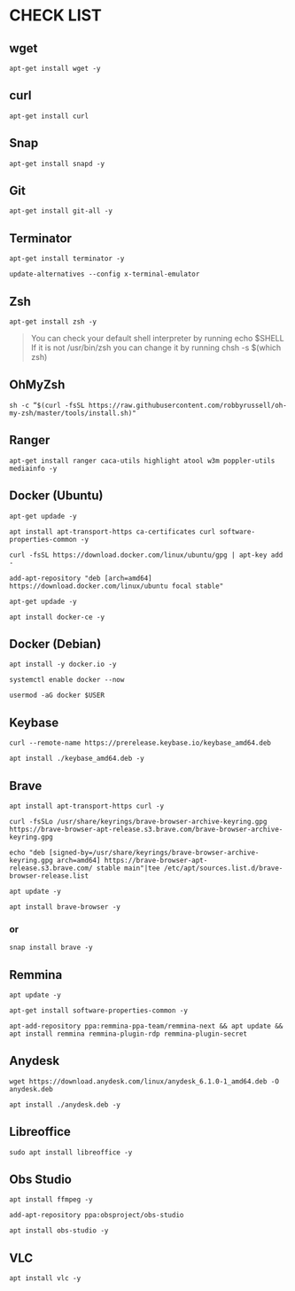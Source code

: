 # CHECK LIST

## wget
```
apt-get install wget -y
```
## curl
```
apt-get install curl
```
## Snap
```
apt-get install snapd -y
```
## Git
```
apt-get install git-all -y
```
## Terminator
```
apt-get install terminator -y
```
```
update-alternatives --config x-terminal-emulator
```
## Zsh
```
apt-get install zsh -y
```
> You can check your default shell interpreter by running echo $SHELL If it is not /usr/bin/zsh you can change it by running chsh -s $(which zsh)

## OhMyZsh
```
sh -c “$(curl -fsSL https://raw.githubusercontent.com/robbyrussell/oh-my-zsh/master/tools/install.sh)"
```
## Ranger
```
apt-get install ranger caca-utils highlight atool w3m poppler-utils mediainfo -y
```
## Docker (Ubuntu)
```
apt-get updade -y
```
```
apt install apt-transport-https ca-certificates curl software-properties-common -y
```
```
curl -fsSL https://download.docker.com/linux/ubuntu/gpg | apt-key add -
```
```
add-apt-repository "deb [arch=amd64] https://download.docker.com/linux/ubuntu focal stable"
```
```
apt-get updade -y
```
```
apt install docker-ce -y
```

## Docker (Debian)
```
apt install -y docker.io -y
```
```
systemctl enable docker --now
```
```
usermod -aG docker $USER
```

## Keybase
```
curl --remote-name https://prerelease.keybase.io/keybase_amd64.deb
```
```
apt install ./keybase_amd64.deb -y
```
## Brave
```
apt install apt-transport-https curl -y
```
```
curl -fsSLo /usr/share/keyrings/brave-browser-archive-keyring.gpg https://brave-browser-apt-release.s3.brave.com/brave-browser-archive-keyring.gpg
```
```
echo "deb [signed-by=/usr/share/keyrings/brave-browser-archive-keyring.gpg arch=amd64] https://brave-browser-apt-release.s3.brave.com/ stable main"|tee /etc/apt/sources.list.d/brave-browser-release.list
```
```
apt update -y
```
```
apt install brave-browser -y
```
### or
```
snap install brave -y
```
## Remmina
```
apt update -y
```
```
apt-get install software-properties-common -y
```
```
apt-add-repository ppa:remmina-ppa-team/remmina-next && apt update && apt install remmina remmina-plugin-rdp remmina-plugin-secret
```
## Anydesk
```
wget https://download.anydesk.com/linux/anydesk_6.1.0-1_amd64.deb -O anydesk.deb
```
```
apt install ./anydesk.deb -y
```
## Libreoffice
```
sudo apt install libreoffice -y
```
## Obs Studio
```
apt install ffmpeg -y
```
```
add-apt-repository ppa:obsproject/obs-studio
```
```
apt install obs-studio -y
```
## VLC
```
apt install vlc -y
```
